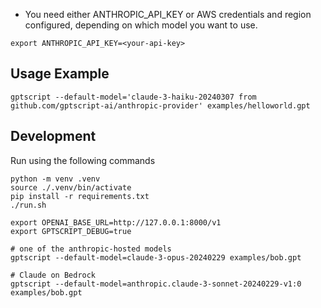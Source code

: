 * You need either ANTHROPIC_API_KEY or AWS credentials and region configured, depending on which model you want to use.

```
export ANTHROPIC_API_KEY=<your-api-key>
```

## Usage Example

```
gptscript --default-model='claude-3-haiku-20240307 from github.com/gptscript-ai/anthropic-provider' examples/helloworld.gpt
```

## Development

Run using the following commands

```
python -m venv .venv
source ./.venv/bin/activate
pip install -r requirements.txt
./run.sh
```

```
export OPENAI_BASE_URL=http://127.0.0.1:8000/v1
export GPTSCRIPT_DEBUG=true

# one of the anthropic-hosted models
gptscript --default-model=claude-3-opus-20240229 examples/bob.gpt

# Claude on Bedrock
gptscript --default-model=anthropic.claude-3-sonnet-20240229-v1:0 examples/bob.gpt
```
